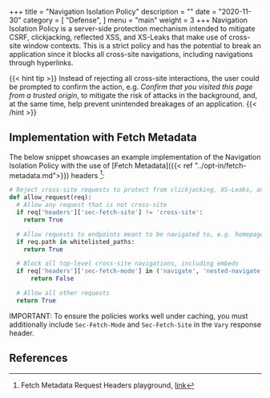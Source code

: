 +++
title = "Navigation Isolation Policy"
description = ""
date = "2020-11-30"
category = [
    "Defense",
]
menu = "main"
weight = 3
+++
Navigation Isolation Policy is a server-side protection mechanism intended to mitigate CSRF, clickjacking, reflected XSS, and XS-Leaks that make use of cross-site window contexts. This is a strict policy and has the potential to break an application since it blocks all cross-site navigations, including navigations through hyperlinks.

{{< hint tip >}}
Instead of rejecting all cross-site interactions, the user could be prompted to confirm the action, e.g. *Confirm that you visited this page from a trusted origin*, to mitigate the risk of attacks in the background, and, at the same time, help prevent unintended breakages of an application.
{{< /hint >}}

## Implementation with Fetch Metadata

The below snippet showcases an example implementation of the Navigation Isolation Policy with the use of [Fetch Metadata]({{< ref "../opt-in/fetch-metadata.md">}}) headers [^secmetadata]:

```py
# Reject cross-site requests to protect from clickjacking, XS-Leaks, and other bugs
def allow_request(req):
  # Allow any request that is not cross-site
  if req['headers']['sec-fetch-site'] != 'cross-site':
    return True

  # Allow requests to endpoints meant to be navigated to, e.g. homepage
  if req.path in whitelisted_paths:
    return True

  # Block all top-level cross-site navigations, including embeds
  if req['headers']['sec-fetch-mode'] in ('navigate', 'nested-navigate'):
      return False

  # Allow all other requests
  return True
```

IMPORTANT: To ensure the policies works well under caching, you must additionally include `Sec-Fetch-Mode` and `Sec-Fetch-Site` in the `Vary` response header.
## References
[^secmetadata]: Fetch Metadata Request Headers playground, [link](https://secmetadata.appspot.com/)
